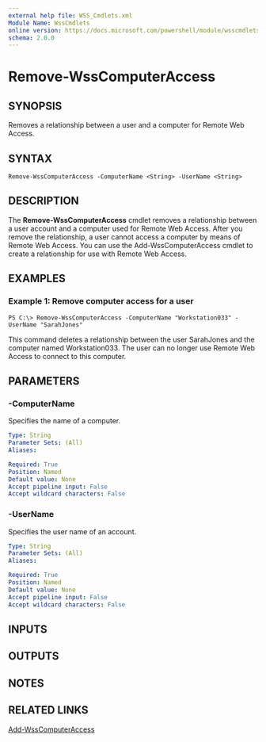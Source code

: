 ```yaml
---
external help file: WSS_Cmdlets.xml
Module Name: WssCmdlets
online version: https://docs.microsoft.com/powershell/module/wsscmdlets/remove-wsscomputeraccess?view=windowsserver2012-ps&wt.mc_id=ps-gethelp
schema: 2.0.0
---
```


# Remove-WssComputerAccess

## SYNOPSIS
Removes a relationship between a user and a computer for Remote Web Access.

## SYNTAX

```
Remove-WssComputerAccess -ComputerName <String> -UserName <String>
```

## DESCRIPTION
The **Remove-WssComputerAccess** cmdlet removes a relationship between a user account and a computer used for Remote Web Access.
After you remove the relationship, a user cannot access a computer by means of Remote Web Access.
You can use the Add-WssComputerAccess cmdlet to create a relationship for use with Remote Web Access.

## EXAMPLES

### Example 1: Remove computer access for a user
```
PS C:\> Remove-WssComputerAccess -ComputerName "Workstation033" -UserName "SarahJones"
```

This command deletes a relationship between the user SarahJones and the computer named Workstation033.
The user can no longer use Remote Web Access to connect to this computer.

## PARAMETERS

### -ComputerName
Specifies the name of a computer.

```yaml
Type: String
Parameter Sets: (All)
Aliases: 

Required: True
Position: Named
Default value: None
Accept pipeline input: False
Accept wildcard characters: False
```

### -UserName
Specifies the user name of an account.

```yaml
Type: String
Parameter Sets: (All)
Aliases: 

Required: True
Position: Named
Default value: None
Accept pipeline input: False
Accept wildcard characters: False
```

## INPUTS

## OUTPUTS

## NOTES

## RELATED LINKS

[Add-WssComputerAccess](./Add-WssComputerAccess.md)

